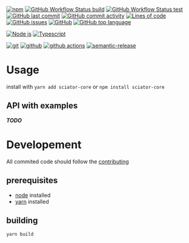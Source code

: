 [![npm](https://img.shields.io/npm/v/sciator-core?logo=npm&style=for-the-badge)](https://www.npmjs.com/package/sciator-core)
[![GitHub Workflow Status build](https://img.shields.io/github/workflow/status/sciator/sciator-node-core/Release?&style=for-the-badge)](https://github.com/sciator/sciator-node-core/releases)
[![GitHub Workflow Status test](https://img.shields.io/github/workflow/status/sciator/sciator-node-core/Tests?label=tests&style=for-the-badge)](https://github.com/sciator/sciator-node-core/actions?query=workflow%3ATests)
[![GitHub last commit](https://img.shields.io/github/last-commit/sciator/sciator-node-core?&style=for-the-badge)](https://github.com/sciator/sciator-node-core/commits/master)
[![GitHub commit activity](https://img.shields.io/github/commit-activity/m/sciator/sciator-node-core?&style=for-the-badge)](https://github.com/sciator/sciator-node-core/graphs/commit-activity)
[![Lines of code](https://img.shields.io/tokei/lines/github/sciator/sciator-node-core?&style=for-the-badge)](https://github.com/sciator/sciator-node-core/pulse)
[![GitHub issues](https://img.shields.io/github/issues/sciator/sciator-node-core?&style=for-the-badge)](https://github.com/sciator/sciator-node-core/issues)
[![GitHub](https://img.shields.io/github/license/sciator/sciator-node-core?&style=for-the-badge)](https://github.com/sciator/sciator-node-core/blob/master/LICENSE.md)
[![GitHub top language](https://img.shields.io/github/languages/top/sciator/sciator-node-core?&style=for-the-badge)](https://github.com/sciator/sciator-node-core)

[![Node js](https://img.shields.io/badge/node.js%20-%2343853D.svg?&style=for-the-badge&logo=node.js&logoColor=white)](https://nodejs.org/)
[![Typescript](https://img.shields.io/badge/typescript%20-%23007ACC.svg?&style=for-the-badge&logo=typescript&logoColor=white)](https://www.typescriptlang.org/)

[![git](https://img.shields.io/badge/git%20-%23F05033.svg?&style=for-the-badge&logo=git&logoColor=white)](https://git-scm.com/)
[![github](https://img.shields.io/badge/github%20-%23121011.svg?&style=for-the-badge&logo=github&logoColor=white)](https://github.com/)
[![github actions](https://img.shields.io/badge/GH%20Actions-%23161616.svg?&style=for-the-badge&logo=github&logoColor=white)](https://github.com/actions)
[![semantic-release](https://img.shields.io/badge/%20%20%F0%9F%93%A6%F0%9F%9A%80-semantic--release-e10079.svg?&style=for-the-badge&logoColor=white)](https://github.com/semantic-release/semantic-release)

# Usage

install with `yarn add sciator-core` or `npm install sciator-core`

## API with examples

___TODO___

# Developement

All commited code should follow the [contributing](./contributing.md)

## prerequisites
- [node](https://nodejs.org/) installed
- [yarn](https://yarnpkg.com/) installed
## building
`yarn build`
